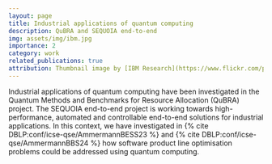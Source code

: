 ```yaml
---
layout: page
title: Industrial applications of quantum computing
description: QuBRA and SEQUOIA end-to-end
img: assets/img/ibm.jpg
importance: 2
category: work
related_publications: true
attribution: Thumbnail image by [IBM Research](https://www.flickr.com/photos/ibm_research_zurich/), on [Flickr](https://www.flickr.com/photos/ibm_research_zurich/51248690716/), licensed under [CC BY 2.0](https://creativecommons.org/licenses/by/2.0/).
---
```


Industrial applications of quantum computing have been investigated in the Quantum Methods and Benchmarks for Resource Allocation (QuBRA) project.
The SEQUOIA end-to-end project is working towards high-performance, automated and controllable end-to-end solutions for industrial applications.
In this context, we have investigated in {% cite DBLP:conf/icse-qse/AmmermannBESS23 %} and {% cite DBLP:conf/icse-qse/AmmermannBBS24 %} how software product line optimisation problems could be addressed using quantum computing.

